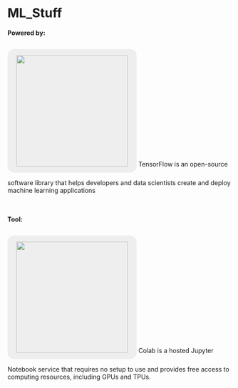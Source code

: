 # ML_Stuff
**Powered by:**

<p style="text-align: center; background-color: #eee; display: inline-block; padding: 14px 20px; border-radius: 15px;">
<img src="https://upload.wikimedia.org/wikipedia/commons/a/ab/TensorFlow_logo.svg" width="250"/>
</p>
TensorFlow is an open-source software library that helps developers and data scientists create and deploy machine learning applications

<br><br>
**Tool:**
<p style="text-align: center; background-color: #eee; display: inline-block; padding: 14px 20px; border-radius: 15px;">
<img src="https://upload.wikimedia.org/wikipedia/commons/thumb/d/d0/Google_Colaboratory_SVG_Logo.svg/1200px-Google_Colaboratory_SVG_Logo.svg.png?20221103151432" width="250"/>
</p>
Colab is a hosted Jupyter Notebook service that requires no setup to use and provides free access to computing resources, including GPUs and TPUs.
